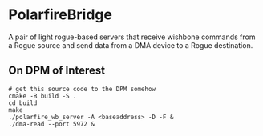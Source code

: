# PolarfireBridge
A pair of light rogue-based servers that receive wishbone commands from a Rogue source and send data from a DMA device to a Rogue destination.

## On DPM of Interest
```
# get this source code to the DPM somehow
cmake -B build -S .
cd build
make
./polarfire_wb_server -A <baseaddress> -D -F &
./dma-read --port 5972 &
```
